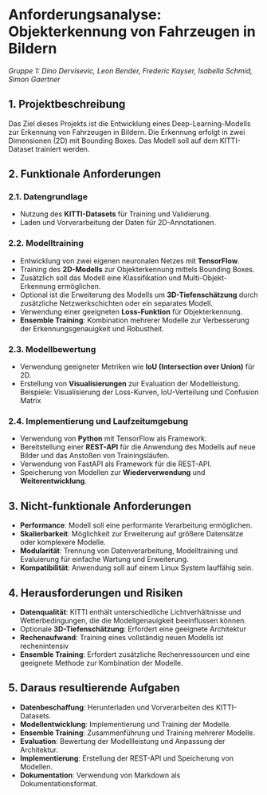 # **Anforderungsanalyse: Objekterkennung von Fahrzeugen in Bildern**

_Gruppe 1: Dino Dervisevic, Leon Bender, Frederic Kayser, Isabella Schmid, Simon Gaertner_

## **1. Projektbeschreibung**

Das Ziel dieses Projekts ist die Entwicklung eines Deep-Learning-Modells zur Erkennung von Fahrzeugen in Bildern. Die
Erkennung erfolgt in zwei Dimensionen (2D) mit Bounding Boxes. Das Modell soll auf dem KITTI-Dataset trainiert werden.

## **2. Funktionale Anforderungen**

### **2.1. Datengrundlage**

- Nutzung des **KITTI-Datasets** für Training und Validierung.
- Laden und Vorverarbeitung der Daten für 2D-Annotationen.

### **2.2. Modelltraining**

- Entwicklung von zwei eigenen neuronalen Netzes mit **TensorFlow**.
- Training des **2D-Modells** zur Objekterkennung mittels Bounding Boxes.
- Zusätzlich soll das Modell eine Klassifikation und Multi-Objekt-Erkennung ermöglichen.
- Optional ist die Erweiterung des Modells um **3D-Tiefenschätzung** durch zusätzliche Netzwerkschichten oder ein
  separates Modell.
- Verwendung einer geeigneten **Loss-Funktion** für Objekterkennung.
- **Ensemble Training**: Kombination mehrerer Modelle zur Verbesserung der Erkennungsgenauigkeit und Robustheit.

### **2.3. Modellbewertung**

- Verwendung geeigneter Metriken wie **IoU (Intersection over Union)** für 2D.
- Erstellung von **Visualisierungen** zur Evaluation der Modellleistung. Beispiele: Visualisierung der
  Loss-Kurven, IoU-Verteilung und Confusion Matrix

### **2.4. Implementierung und Laufzeitumgebung**

- Verwendung von **Python** mit TensorFlow als Framework.
- Bereitstellung einer **REST-API** für die Anwendung des Modells auf neue Bilder und das Anstoßen von
  Trainingsläufen.
- Verwendung von FastAPI als Framework für die REST-API.
- Speicherung von Modellen zur **Wiederverwendung** und **Weiterentwicklung**.

## **3. Nicht-funktionale Anforderungen**

- **Performance**: Modell soll eine performante Verarbeitung ermöglichen.
- **Skalierbarkeit**: Möglichkeit zur Erweiterung auf größere Datensätze oder komplexere Modelle.
- **Modularität**: Trennung von Datenverarbeitung, Modelltraining und Evaluierung für einfache Wartung und Erweiterung.
- **Kompatibilität**: Anwendung soll auf einem Linux System lauffähig sein.

## **4. Herausforderungen und Risiken**

- **Datenqualität**: KITTI enthält unterschiedliche Lichtverhältnisse und Wetterbedingungen, die die Modellgenauigkeit
  beeinflussen können.
- Optionale **3D-Tiefenschätzung**: Erfordert eine geeignete Architektur
- **Rechenaufwand**: Training eines vollständig neuen Modells ist rechenintensiv
- **Ensemble Training**: Erfordert zusätzliche Rechenressourcen und eine geeignete Methode zur Kombination der Modelle.

## **5. Daraus resultierende Aufgaben**

- **Datenbeschaffung**: Herunterladen und Vorverarbeiten des KITTI-Datasets.
- **Modellentwicklung**: Implementierung und Training der Modelle.
- **Ensemble Training**: Zusammenführung und Training mehrerer Modelle.
- **Evaluation**: Bewertung der Modellleistung und Anpassung der Architektur.
- **Implementierung**: Erstellung der REST-API und Speicherung von Modellen.
- **Dokumentation**: Verwendung von Markdown als Dokumentationsformat.
